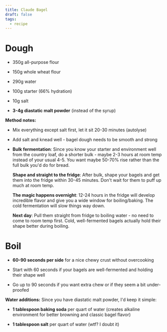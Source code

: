 ```yaml
---
title: Claude Bagel
draft: false
tags:
  - recipe
---
```

# Dough

*   350g all-purpose flour
    
*   150g whole wheat flour
    
*   290g water
    
*   100g starter (66% hydration)
    
*   10g salt
    
*   **3-4g diastatic malt powder** (instead of the syrup)
    

**Method notes:**

*   Mix everything except salt first, let it sit 20-30 minutes (autolyse)
    
*   Add salt and knead well - bagel dough needs to be smooth and strong
    
*   **Bulk fermentation**: Since you know your starter and environment well from the country loaf, do a shorter bulk - maybe 2-3 hours at room temp instead of your usual 4-5. You want maybe 50-70% rise rather than the full bulk you'd do for bread.
    
    **Shape and straight to the fridge**: After bulk, shape your bagels and get them into the fridge within 30-45 minutes. Don't wait for them to puff up much at room temp.
    
    **The magic happens overnight**: 12-24 hours in the fridge will develop incredible flavor and give you a wide window for boiling/baking. The cold fermentation will slow things way down.
    
    **Next day**: Pull them straight from fridge to boiling water - no need to come to room temp first. Cold, well-fermented bagels actually hold their shape better during boiling.
    

# Boil

*   **60-90 seconds per side** for a nice chewy crust without overcooking
    
*   Start with 60 seconds if your bagels are well-fermented and holding their shape well
    
*   Go up to 90 seconds if you want extra chew or if they seem a bit under-proofed
    

**Water additions:** Since you have diastatic malt powder, I'd keep it simple:

*   **1 tablespoon baking soda** per quart of water (creates alkaline environment for better browning and classic bagel flavor)
    
*   **1 tablespoon salt** per quart of water (wtf? I doubt it)